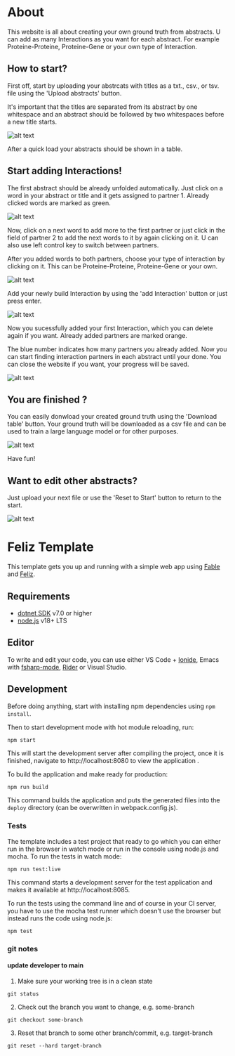 # About

This website is all about creating your own ground truth from abstracts. U can add as many Interactions as you want for each abstract. For example Proteine-Proteine, Proteine-Gene or your own type of Interaction. 

## How to start?

First off, start by uploading your abstrcats with titles as a txt., csv., or tsv. file using the 'Upload abstracts' button. 

It's important that the titles are separated from its abstract by one whitespace and an abstract should be followed by two whitespaces before a new title starts.

![alt text](image.png)

After a quick load your abstracts should be shown in a table. 

## Start adding Interactions!

The first abstract should be already unfolded automatically. Just click on a word in your abstract or title and it gets assigned to partner 1. Already clicked words are marked as green.

![alt text](image-1.png)

Now, click on a next word to add more to the first partner or just click in the field of partner 2 to add the next words to it by again clicking on it. U can also use left control key to switch between partners.

After you added words to both partners, choose your type of interaction by clicking on it. This can be Proteine-Proteine, Proteine-Gene or your own.

![alt text](image-2.png)

Add your newly build Interaction by using the 'add Interaction' button or just press enter.

![alt text](image-3.png)

Now you sucessfully added your first Interaction, which you can delete again if you want. Already added partners are marked orange.

The blue number indicates how many partners you already added. Now you can start finding interaction partners in each abstract until your done. You can close the website if you want, your progress will be saved.

![alt text](image-4.png)

## You are finished ?

You can easily donwload your created ground truth using the 'Download table' button. Your ground truth will be downloaded as a csv file and can be used to train a large language model or for other purposes.

![alt text](image-6.png)

Have fun! 

## Want to edit other abstracts?

Just upload your next file or use the 'Reset to Start' button to return to the start.

![alt text](image-5.png)




# Feliz Template

This template gets you up and running with a simple web app using [Fable](http://fable.io/) and [Feliz](https://github.com/Zaid-Ajaj/Feliz).

## Requirements

* [dotnet SDK](https://www.microsoft.com/net/download/core) v7.0 or higher
* [node.js](https://nodejs.org) v18+ LTS


## Editor

To write and edit your code, you can use either VS Code + [Ionide](http://ionide.io/), Emacs with [fsharp-mode](https://github.com/fsharp/emacs-fsharp-mode), [Rider](https://www.jetbrains.com/rider/) or Visual Studio.


## Development

Before doing anything, start with installing npm dependencies using `npm install`.

Then to start development mode with hot module reloading, run:
```bash
npm start
```
This will start the development server after compiling the project, once it is finished, navigate to http://localhost:8080 to view the application .

To build the application and make ready for production:
```
npm run build
```
This command builds the application and puts the generated files into the `deploy` directory (can be overwritten in webpack.config.js).

### Tests

The template includes a test project that ready to go which you can either run in the browser in watch mode or run in the console using node.js and mocha. To run the tests in watch mode:
```
npm run test:live
```
This command starts a development server for the test application and makes it available at http://localhost:8085.

To run the tests using the command line and of course in your CI server, you have to use the mocha test runner which doesn't use the browser but instead runs the code using node.js:
```
npm test
```

### git notes 

#### update developer to main

1. Make sure your working tree is in a clean state

``git status``

2. Check out the branch you want to change, e.g. some-branch

``git checkout some-branch``

3. Reset that branch to some other branch/commit, e.g. target-branch

``git reset --hard target-branch``
